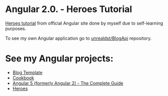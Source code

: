 # Angular 2.0. - Heroes Tutorial

[Heroes tutorial](https://angular.io/tutorial) from official Angular site done by myself due to self-learning purposes. 

To see my own Angular application go to [unrealdst/BlogApi](https://github.com/unrealdst/BlogApi/tree/master/Blog2.0/blog2.0) repository.

# See my Angular projects:
- [Blog Template](https://github.com/unrealdst/BlogApi/tree/master/Blog2.0/blog2.0)
- [Cookbook](https://github.com/wroclawianka/cookbook)
- [Angular 5 (formerly Angular 2) - The Complete Guide](https://www.udemy.com/the-complete-guide-to-angular-2/)
- [Heroes](https://github.com/wroclawianka/angular2.0_heroes-tutorial)
